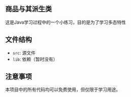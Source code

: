 ## 商品与其派生类

这是Java学习过程中的一个小练习，目的是为了学习多态特性

## 文件结构

- `src`: 源文件
- `lib`: 依赖（暂时没有）

## 注意事项

本项目中的所有代码均可以免费使用，但仅限于学习用途。
